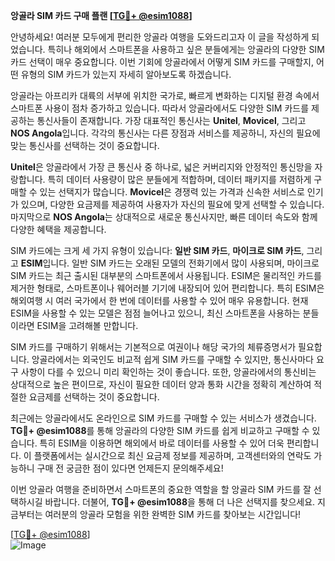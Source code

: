 **앙골라 SIM 카드 구매 플랜 [[TG💪+ @esim1088](https://t.me/s/esim1088)]**

안녕하세요! 여러분 모두에게 편리한 앙골라 여행을 도와드리고자 이 글을 작성하게 되었습니다. 특히나 해외에서 스마트폰을 사용하고 싶은 분들에게는 앙골라의 다양한 SIM 카드 선택이 매우 중요합니다. 이번 기회에 앙골라에서 어떻게 SIM 카드를 구매할지, 어떤 유형의 SIM 카드가 있는지 자세히 알아보도록 하겠습니다.

앙골라는 아프리카 대륙의 서부에 위치한 국가로, 빠르게 변화하는 디지털 환경 속에서 스마트폰 사용이 점차 증가하고 있습니다. 따라서 앙골라에서도 다양한 SIM 카드를 제공하는 통신사들이 존재합니다. 가장 대표적인 통신사는 **Unitel**, **Movicel**, 그리고 **NOS Angola**입니다. 각각의 통신사는 다른 장점과 서비스를 제공하니, 자신의 필요에 맞는 통신사를 선택하는 것이 중요합니다.

**Unitel**은 앙골라에서 가장 큰 통신사 중 하나로, 넓은 커버리지와 안정적인 통신망을 자랑합니다. 특히 데이터 사용량이 많은 분들에게 적합하며, 데이터 패키지를 저렴하게 구매할 수 있는 선택지가 많습니다. **Movicel**은 경쟁력 있는 가격과 신속한 서비스로 인기가 있으며, 다양한 요금제를 제공하여 사용자가 자신의 필요에 맞게 선택할 수 있습니다. 마지막으로 **NOS Angola**는 상대적으로 새로운 통신사지만, 빠른 데이터 속도와 함께 다양한 혜택을 제공합니다.

SIM 카드에는 크게 세 가지 유형이 있습니다: **일반 SIM 카드**, **마이크로 SIM 카드**, 그리고 **ESIM**입니다. 일반 SIM 카드는 오래된 모델의 전화기에서 많이 사용되며, 마이크로 SIM 카드는 최근 출시된 대부분의 스마트폰에서 사용됩니다. ESIM은 물리적인 카드를 제거한 형태로, 스마트폰이나 웨어러블 기기에 내장되어 있어 편리합니다. 특히 ESIM은 해외여행 시 여러 국가에서 한 번에 데이터를 사용할 수 있어 매우 유용합니다. 현재 ESIM을 사용할 수 있는 모델은 점점 늘어나고 있으니, 최신 스마트폰을 사용하는 분들이라면 ESIM을 고려해볼 만합니다.

SIM 카드를 구매하기 위해서는 기본적으로 여권이나 해당 국가의 체류증명서가 필요합니다. 앙골라에서는 외국인도 비교적 쉽게 SIM 카드를 구매할 수 있지만, 통신사마다 요구 사항이 다를 수 있으니 미리 확인하는 것이 좋습니다. 또한, 앙골라에서의 통신비는 상대적으로 높은 편이므로, 자신이 필요한 데이터 양과 통화 시간을 정확히 계산하여 적절한 요금제를 선택하는 것이 중요합니다.

최근에는 앙골라에서도 온라인으로 SIM 카드를 구매할 수 있는 서비스가 생겼습니다. **TG💪+ @esim1088**를 통해 앙골라의 다양한 SIM 카드를 쉽게 비교하고 구매할 수 있습니다. 특히 ESIM을 이용하면 해외에서 바로 데이터를 사용할 수 있어 더욱 편리합니다. 이 플랫폼에서는 실시간으로 최신 요금제 정보를 제공하며, 고객센터와의 연락도 가능하니 구매 전 궁금한 점이 있다면 언제든지 문의해주세요!

이번 앙골라 여행을 준비하면서 스마트폰의 중요한 역할을 할 앙골라 SIM 카드를 잘 선택하시길 바랍니다. 더불어, **TG💪+ @esim1088**을 통해 더 나은 선택지를 찾으세요. 지금부터는 여러분의 앙골라 모험을 위한 완벽한 SIM 카드를 찾아보는 시간입니다!

[[TG💪+ @esim1088](https://t.me/s/esim1088)]  
![Image](https://i.postimg.cc/Y0z9fWf4/image.png)